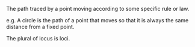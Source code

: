 The path traced by a point moving according to some specific rule or
law.

e.g. A circle is the path of a point that moves so that it is always the
same distance from a fixed point.

The plural of locus is loci.
